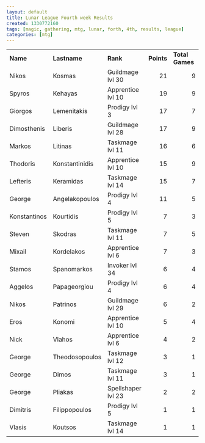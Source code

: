 ```yaml
---
layout: default
title: Lunar League Fourth week Results
created: 1330772160
tags: [magic, gathering, mtg, lunar, forth, 4th, results, league]
categories: [mtg]
---
```

<table border="0" cellpadding="0" cellspacing="0" width="466">
	<colgroup>
		<col />
		<col />
		<col />
		<col />
		<col />
	</colgroup>
	<tbody>
		<tr height="20">
			<td height="20" style="height:20px;width:87px;">
				<strong>Name</strong></td>
			<td style="width:117px;">
				<strong>Lastname</strong></td>
			<td style="width:116px;">
				<strong>Rank</strong></td>
			<td style="width:47px;">
				<strong>Points</strong></td>
			<td style="width:100px;">
				<strong>Total Games</strong></td>
		</tr>
		<tr height="20">
			<td height="20" style="height:20px;">
				Nikos</td>
			<td>
				Kosmas</td>
			<td>
				Guildmage lvl 30</td>
			<td align="right">
				21</td>
			<td align="right">
				9</td>
		</tr>
		<tr height="20">
			<td height="20" style="height:20px;">
				Spyros</td>
			<td>
				Kehayas</td>
			<td>
				Apprentice lvl 10</td>
			<td align="right">
				19</td>
			<td align="right">
				9</td>
		</tr>
		<tr height="20">
			<td height="20" style="height:20px;">
				Giorgos</td>
			<td>
				Lemenitakis</td>
			<td>
				Prodigy lvl 3</td>
			<td align="right">
				17</td>
			<td align="right">
				7</td>
		</tr>
		<tr height="20">
			<td height="20" style="height:20px;">
				Dimosthenis</td>
			<td>
				Liberis</td>
			<td>
				Guildmage lvl 28</td>
			<td align="right">
				17</td>
			<td align="right">
				9</td>
		</tr>
		<tr height="20">
			<td height="20" style="height:20px;">
				Markos</td>
			<td>
				Litinas</td>
			<td>
				Taskmage lvl 11</td>
			<td align="right">
				16</td>
			<td align="right">
				6</td>
		</tr>
		<tr height="20">
			<td height="20" style="height:20px;">
				Thodoris</td>
			<td>
				Konstantinidis</td>
			<td>
				Apprentice lvl 10</td>
			<td align="right">
				15</td>
			<td align="right">
				9</td>
		</tr>
		<tr height="20">
			<td height="20" style="height:20px;">
				Lefteris</td>
			<td>
				Keramidas</td>
			<td>
				Taskmage lvl 14</td>
			<td align="right">
				15</td>
			<td align="right">
				7</td>
		</tr>
		<tr height="20">
			<td height="20" style="height:20px;">
				George</td>
			<td>
				Angelakopoulos</td>
			<td>
				Prodigy lvl 4</td>
			<td align="right">
				11</td>
			<td align="right">
				5</td>
		</tr>
		<tr height="20">
			<td height="20" style="height:20px;">
				Konstantinos</td>
			<td>
				Kourtidis</td>
			<td>
				Prodigy lvl 5</td>
			<td align="right">
				7</td>
			<td align="right">
				3</td>
		</tr>
		<tr height="20">
			<td height="20" style="height:20px;">
				Steven</td>
			<td>
				Skodras</td>
			<td>
				Taskmage lvl 11</td>
			<td align="right">
				7</td>
			<td align="right">
				5</td>
		</tr>
		<tr height="20">
			<td height="20" style="height:20px;">
				Mixail</td>
			<td>
				Kordelakos</td>
			<td>
				Apprentice lvl 6</td>
			<td align="right">
				7</td>
			<td align="right">
				3</td>
		</tr>
		<tr height="20">
			<td height="20" style="height:20px;">
				Stamos</td>
			<td>
				Spanomarkos</td>
			<td>
				Invoker lvl 34</td>
			<td align="right">
				6</td>
			<td align="right">
				4</td>
		</tr>
		<tr height="20">
			<td height="20" style="height:20px;">
				Aggelos</td>
			<td>
				Papageorgiou</td>
			<td>
				Prodigy lvl 4</td>
			<td align="right">
				6</td>
			<td align="right">
				4</td>
		</tr>
		<tr height="20">
			<td height="20" style="height:20px;">
				Nikos</td>
			<td>
				Patrinos</td>
			<td>
				Guildmage lvl 29</td>
			<td align="right">
				6</td>
			<td align="right">
				2</td>
		</tr>
		<tr height="20">
			<td height="20" style="height:20px;">
				Eros</td>
			<td>
				Konomi</td>
			<td>
				Apprentice lvl 10</td>
			<td align="right">
				5</td>
			<td align="right">
				4</td>
		</tr>
		<tr height="20">
			<td height="20" style="height:20px;">
				Nick</td>
			<td>
				Vlahos</td>
			<td>
				Apprentice lvl 6</td>
			<td align="right">
				4</td>
			<td align="right">
				2</td>
		</tr>
		<tr height="20">
			<td height="20" style="height:20px;">
				George</td>
			<td>
				Theodosopoulos</td>
			<td>
				Taskmage lvl 12</td>
			<td align="right">
				3</td>
			<td align="right">
				1</td>
		</tr>
		<tr height="20">
			<td height="20" style="height:20px;">
				George</td>
			<td>
				Dimos</td>
			<td>
				Taskmage lvl 11</td>
			<td align="right">
				3</td>
			<td align="right">
				1</td>
		</tr>
		<tr height="20">
			<td height="20" style="height:20px;">
				George</td>
			<td>
				Pliakas</td>
			<td>
				Spellshaper lvl 23</td>
			<td align="right">
				2</td>
			<td align="right">
				2</td>
		</tr>
		<tr height="20">
			<td height="20" style="height:20px;">
				Dimitris</td>
			<td>
				Filippopoulos</td>
			<td>
				Prodigy lvl 5</td>
			<td align="right">
				1</td>
			<td align="right">
				1</td>
		</tr>
		<tr height="20">
			<td height="20" style="height:20px;">
				Vlasis</td>
			<td>
				Koutsos</td>
			<td>
				Taskmage lvl 14</td>
			<td align="right">
				1</td>
			<td align="right">
				1</td>
		</tr>
	</tbody>
</table>
<p>&nbsp;</p>
